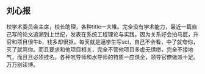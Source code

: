 ## 刘心报

校学术委员会主席，校长助理，各种title一大堆。完全没有学术能力，最近一篇自己写的论文追溯到上世纪，发表在系统工程理论与实践。因为关系好会拍马屁，升官和项目很牛b，钱多却很抠。每天就是逼学生写sci，自己不会看，中了就夸你，灭了就骂你。而且要求和他项目相关，完全不管他项目多虚无缥缈，完全不接地气，而且且必须挂名。各种吭导师和水导师的特质一应俱全，领导官僚做派十足。万万别读博。
